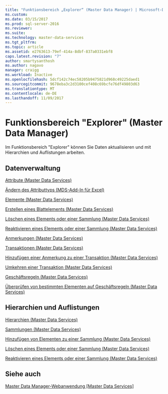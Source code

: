 ```yaml
---
title: "Funktionsbereich „Explorer“ (Master Data Manager) | Microsoft-Dokumentation"
ms.custom: 
ms.date: 03/15/2017
ms.prod: sql-server-2016
ms.reviewer: 
ms.suite: 
ms.technology: master-data-services
ms.tgt_pltfrm: 
ms.topic: article
ms.assetid: e2763613-79ef-414a-8dbf-837a0331ebf8
caps.latest.revision: "7"
author: smartysanthosh
ms.author: nagavo
manager: craigg
ms.workload: Inactive
ms.openlocfilehash: 5dcf142c74ec58205b9475821d968c49225daed1
ms.sourcegitcommit: 9678eba3c2d3100cef408c69bcfe76df49803d63
ms.translationtype: MT
ms.contentlocale: de-DE
ms.lasthandoff: 11/09/2017
---
```

# <a name="explorer-functional-area-master-data-manager"></a>Funktionsbereich "Explorer" (Master Data Manager)
  Im Funktionsbereich "Explorer" können Sie Daten aktualisieren und mit Hierarchien und Auflistungen arbeiten.  
  
## <a name="data-management"></a>Datenverwaltung  
 [Attribute &#40;Master Data Services&#41;](../master-data-services/attributes-master-data-services.md)  
  
 [Ändern des Attributtyps &#40;MDS-Add-In für Excel&#41;](../master-data-services/microsoft-excel-add-in/change-the-attribute-type-mds-add-in-for-excel.md)  
  
 [Elemente &#40;Master Data Services&#41;](../master-data-services/members-master-data-services.md)  
  
 [Erstellen eines Blattelements &#40;Master Data Services&#41;](../master-data-services/create-a-leaf-member-master-data-services.md)  
  
 [Löschen eines Elements oder einer Sammlung &#40;Master Data Services&#41;](../master-data-services/delete-a-member-or-collection-master-data-services.md)  
  
 [Reaktivieren eines Elements oder einer Sammlung &#40;Master Data Services&#41;](../master-data-services/reactivate-a-member-or-collection-master-data-services.md)  
  
 [Anmerkungen &#40;Master Data Services&#41;](../master-data-services/annotations-master-data-services.md)  
  
 [Transaktionen &#40;Master Data Services&#41;](../master-data-services/transactions-master-data-services.md)  
  
 [Hinzufügen einer Anmerkung zu einer Transaktion &#40;Master Data Services&#41;](../master-data-services/annotate-a-transaction-master-data-services.md)  
  
 [Umkehren einer Transaktion &#40;Master Data Services&#41;](../master-data-services/reverse-a-transaction-master-data-services.md)  
  
 [Geschäftsregeln &#40;Master Data Services&#41;](../master-data-services/business-rules-master-data-services.md)  
  
 [Überprüfen von bestimmten Elementen auf Geschäftsregeln &#40;Master Data Services&#41;](../master-data-services/validate-specific-members-against-business-rules-master-data-services.md)  
  
## <a name="hierarchies-and-collections"></a>Hierarchien und Auflistungen  
 [Hierarchien &#40;Master Data Services&#41;](../master-data-services/hierarchies-master-data-services.md)  
  
   
  
 [Sammlungen &#40;Master Data Services&#41;](../master-data-services/collections-master-data-services.md)  
  
 [Hinzufügen von Elementen zu einer Sammlung &#40;Master Data Services&#41;](../master-data-services/add-members-to-a-collection-master-data-services.md)  
  
 [Löschen eines Elements oder einer Sammlung &#40;Master Data Services&#41;](../master-data-services/delete-a-member-or-collection-master-data-services.md)  
  
 [Reaktivieren eines Elements oder einer Sammlung &#40;Master Data Services&#41;](../master-data-services/reactivate-a-member-or-collection-master-data-services.md)  
  
## <a name="see-also"></a>Siehe auch  
 [Master Data Manager-Webanwendung [Master Data Services]](../master-data-services/master-data-manager-web-application.md)  
  
  
